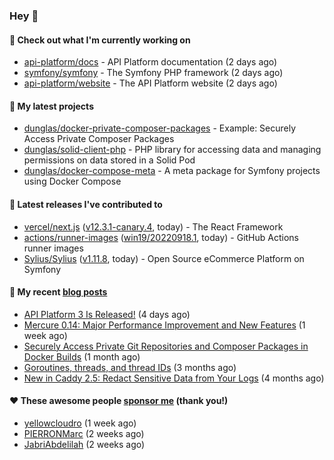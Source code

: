 ### Hey 👋

#### 👷 Check out what I'm currently working on

- [api-platform/docs](https://github.com/api-platform/docs) - API Platform documentation (2 days ago)
- [symfony/symfony](https://github.com/symfony/symfony) - The Symfony PHP framework (2 days ago)
- [api-platform/website](https://github.com/api-platform/website) - The API Platform website (2 days ago)

#### 🌱 My latest projects

- [dunglas/docker-private-composer-packages](https://github.com/dunglas/docker-private-composer-packages) - Example: Securely Access Private Composer Packages
- [dunglas/solid-client-php](https://github.com/dunglas/solid-client-php) - PHP library for accessing data and managing permissions on data stored in a Solid Pod
- [dunglas/docker-compose-meta](https://github.com/dunglas/docker-compose-meta) - A meta package for Symfony projects using Docker Compose

#### 🔭 Latest releases I've contributed to

- [vercel/next.js](https://github.com/vercel/next.js) ([v12.3.1-canary.4](https://github.com/vercel/next.js/releases/tag/v12.3.1-canary.4), today) - The React Framework
- [actions/runner-images](https://github.com/actions/runner-images) ([win19/20220918.1](https://github.com/actions/runner-images/releases/tag/win19%2F20220918.1), today) - GitHub Actions runner images
- [Sylius/Sylius](https://github.com/Sylius/Sylius) ([v1.11.8](https://github.com/Sylius/Sylius/releases/tag/v1.11.8), today) - Open Source eCommerce Platform on Symfony

#### 📜 My recent [blog posts](https://dunglas.fr)

- [API Platform 3 Is Released!](https://dunglas.fr/2022/09/api-platform-3-is-released/) (4 days ago)
- [Mercure 0.14: Major Performance Improvement and New Features](https://dunglas.fr/2022/09/mercure-0-14/) (1 week ago)
- [Securely Access Private Git Repositories and Composer Packages in Docker Builds](https://dunglas.fr/2022/08/securely-access-private-git-repositories-and-composer-packages-in-docker-builds/) (1 month ago)
- [Goroutines, threads, and thread IDs](https://dunglas.fr/2022/05/goroutines-threads-and-thread-ids/) (3 months ago)
- [New in Caddy 2.5: Redact Sensitive Data from Your Logs](https://dunglas.fr/2022/04/caddy-logging-security-improvements/) (4 months ago)

#### ❤️ These awesome people [sponsor me](https://github.com/sponsors/dunglas) (thank you!)

- [yellowcloudro](https://github.com/yellowcloudro) (1 week ago)
- [PIERRONMarc](https://github.com/PIERRONMarc) (2 weeks ago)
- [JabriAbdelilah](https://github.com/JabriAbdelilah) (2 weeks ago)
